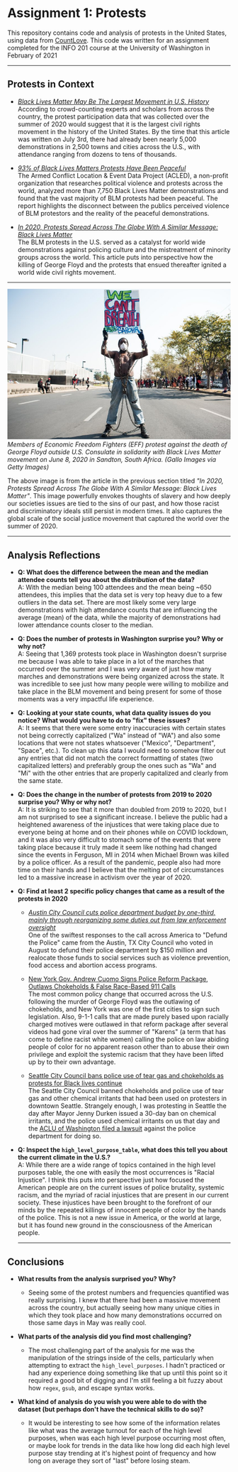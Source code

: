 # Assignment 1: Protests
This repository contains code and analysis of protests in the United States, using data from [CountLove](https://countlove.org/). This code was written for an assignment completed for the INFO 201 course at the University of Washington in February of 2021

---
## Protests in Context

- [_Black Lives Matter May Be The Largest Movement in U.S. History_](https://www.nytimes.com/interactive/2020/07/03/us/george-floyd-protests-crowd-size.html) <br> According to crowd-counting experts and scholars from across the country, the protest participation data that was collected over the summer of 2020 would suggest that it is the largest civil rights movement in the history of the United States. By the time that this article was written on July 3rd, there had already been nearly 5,000 demonstrations in 2,500 towns and cities across the U.S., with attendance ranging from dozens to tens of thousands.

- [_93% of Black Lives Matters Protests Have Been Peaceful_](https://time.com/5886348/report-peaceful-protests/) <br> The Armed Conflict Location & Event Data Project (ACLED), a non-profit organization that researches political violence and protests across the world, analyzed more than 7,750 Black Lives Matter demonstrations and found that the vast majority of BLM protests had been peaceful. The report highlights the disconnect between the publics perceived violence of BLM protestors and the reality of the peaceful demonstrations.

- [_In 2020, Protests Spread Across The Globe With A Similar Message: Black Lives Matter_](https://www.npr.org/2020/12/30/950053607/in-2020-protests-spread-across-the-globe-with-a-similar-message-black-lives-matt) <br> The BLM protests in the U.S. served as a catalyst for world wide demonstrations against policing culture and the mistreatment of minority groups across the world. This article puts into perspective how the killing of George Floyd and the protests that ensued thereafter ignited a world wide civil rights movement.


---
![_A protester stands in the street bearing chains while holding up a sign displaying the words "We Can't Breath"_](img/protest_image1.jpg)
_Members of Economic Freedom Fighters (EFF) protest against the death of George Floyd outside U.S. Consulate in solidarity with Black Lives Matter movement on June 8, 2020 in Sandton, South Africa. (Gallo Images via Getty Images)_

The above image is from the article in the previous section titled _"In 2020, Protests Spread Across The Globe With A Similar Message: Black Lives Matter"_. This image powerfully envokes thoughts of slavery and how deeply our societies issues are tied to the sins of our past, and how those racist and discriminatory ideals still persist in modern times. It also captures the global scale of the social justice movement that captured the world over the summer of 2020.

---
## Analysis Reflections

- **Q: What does the difference between the mean and the median attendee counts tell you about the *distribution* of the data?** <br>
A: With the median being 100 attendees and the mean being ~650 attendees, this implies that the data set is very top heavy due to a few outliers in the data set. There are most likely some very large demonstrations with high attendance counts that are influencing the average (mean) of the data, while the majority of demonstrations had lower attendance counts closer to the median.

- **Q: Does the number of protests in Washington surprise you? Why or why not?** <br>
A: Seeing that 1,369 protests took place in Washington doesn't surprise me because I was able to take place in a lot of the marches that occurred over the summer and I was very aware of just how many marches and demonstrations were being organized across the state. It was incredible to see just how many people were willing to mobilize and take place in the BLM movement and being present for some of those moments was a very impactful life experience.

- **Q: Looking at your state counts, what data quality issues do you
notice? What would you have to do to "fix" these issues?** <br>
A: It seems that there were some entry inaccuracies with certain states not being correctly capitalized ("Wa" instead of "WA") and also some locations that were not states whatsoever ("Mexico", "Department", "Space", etc.). To clean up this data I would need to somehow filter out any entries that did not match the correct formatting of states (two capitalized letters) and preferably group the ones such as "Wa" and "Mi" with the other entries that are properly capitalized and clearly from the same state.

- **Q: Does the change in the number of protests from 2019 to 2020 surprise you? Why or why not?** <br>
A: It is striking to see that it more than doubled from 2019 to 2020, but I am not surprised to see a significant increase. I believe the public had a heightened awareness of the injustices that were taking place due to everyone being at home and on their phones while on COVID lockdown, and it was also very difficult to stomach some of the events that were taking place because it truly made it seem like nothing had changed since the events in Ferguson, MI in 2014 when Michael Brown was killed by a police officer. As a result of the pandemic, people also had more time on their hands and I believe that the melting pot of circumstances led to a massive increase in activism over the year of 2020.

- **Q: Find at least 2 specific policy changes that came as a result of the protests in 2020** <br>

  - [_Austin City Council cuts police department budget by one-third, mainly through reorganizing some duties out from law enforcement oversight_](https://www.texastribune.org/2020/08/13/austin-city-council-cut-police-budget-defund/) <br>
  One of the swiftest responses to the call across America to "Defund the Police" came from the Austin, TX City Council who voted in August to defund their police department by $150 million and realocate those funds to social services such as violence prevention, food access and abortion access programs. <br>

  - [New York Gov. Andrew Cuomo Signs Police Reform Package, Outlaws Chokeholds & False Race-Based 911 Calls](https://deadline.com/2020/06/andrew-cuomo-police-reform-chokehold-law-george-floyd-1202957801/) <br>
  The most common policy change that occurred across the U.S. following the murder of George Floyd was the outlawing of chokeholds, and New York was one of the first cities to sign such legislation. Also, 9-1-1 calls that are made purely based upon racially charged motives were outlawed in that reform package after several videos had gone viral over the summer of "Karens" (a term that has come to define racist white women) calling the police on law abiding people of color for no apparent reason other than to abuse their own privilege and exploit the systemic racism that they have been lifted up by to their own advantage. <br>

  - [Seattle City Council bans police use of tear gas and chokeholds as protests for Black lives continue](https://www.seattletimes.com/seattle-news/politics/seattle-city-council-bans-police-use-of-tear-gas-and-chokeholds-as-protests-for-black-lives-continue/?utm_source=marketingcloud&utm_medium=email&utm_campaign=BNA_061620043236+Seattle+City+Council+bans+chokeholds%2c+tear+gas+use_6_15_2020&utm_term=Active%20subscriber) <br>
  The Seattle City Council banned chokeholds and police use of tear gas and other chemical irritants that had been used on protesters in downtown Seattle. Strangely enough, I was protesting in Seattle the day after Mayor Jenny Durken issued a 30-day ban on chemical irritants, and the police used chemical irritants on us that day and the [ACLU of Washington filed a lawsuit](https://www.aclu.org/press-releases/aclu-blm-seek-emergency-court-order-barring-use-chemical-weapons-protesters-seattle) against the police department for doing so.

- **Q: Inspect the `high_level_purpose_table`, what does this tell you about the current climate in the U.S.?** <br>
A: While there are a wide range of topics contained in the high level purposes table, the one with easily the most occurrences is "Racial Injustice". I think this puts into perspective just how focused the American people are on the current issues of police brutality, systemic racism, and the myriad of racial injustices that are present in our current society. These injustices have been brought to the forefront of our minds by the repeated killings of innocent people of color by the hands of the police. This is not a new issue in America, or the world at large, but it has found new ground in the consciousness of the American people.

  ---


## Conclusions

- **What results from the analysis surprised you? Why?** <br>

  - Seeing some of the protest numbers and frequencies quantified was really surprising. I knew that there had been a massive movement across the country, but actually seeing how many unique cities in which they took place and how many demonstrations occurred on those same days in May was really cool.


- **What parts of the analysis did you find most challenging?** <br>

  - The most challenging part of the analysis for me was the manipulation of the strings inside of the cells, particularly when attempting to extract the `high_level_purposes`. I hadn't practiced or had any experience doing something like that up until this point so it required a good bit of digging and I'm still feeling a bit fuzzy about how `regex`, `gsub`, and escape syntax works.


- **What kind of analysis do you wish you were able to do with the dataset (but perhaps don't have the technical skills to do so)?** <br>

  - It would be interesting to see how some of the information relates like what was the average turnout for each of the high level purposes, when was each high level purpose occurring most often, or maybe look for trends in the data like how long did each high level purpose stay trending at it's highest point of frequency and how long on average they sort of "last" before losing steam.
